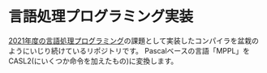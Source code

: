 # 言語処理プログラミング実装

[2021年度の言語処理プログラミング](https://www.syllabus.kit.ac.jp/archive/?c=detail&pk=1157&schedule_code=12221202&yr=2021&sk=99&sn=%E8%A8%80%E8%AA%9E%E5%87%A6%E7%90%86%E3%83%97%E3%83%AD%E3%82%B0%E3%83%A9%E3%83%9F%E3%83%B3%E3%82%B0)の課題として実装したコンパイラを盆栽のようにいじり続けているリポジトリです。
Pascalベースの言語「MPPL」をCASL2(にいくつか命令を加えたもの)に変換します。
